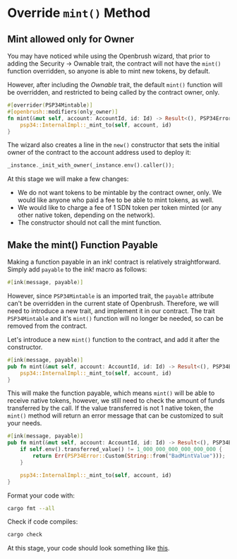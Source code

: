 # Override `mint()` Method

## Mint allowed only for Owner

You may have noticed while using the Openbrush wizard, that prior to adding the Security -> Ownable trait, the contract will not have the `mint()` function overridden, so anyone is able to mint new tokens, by default.


However, after including the *Ownable* trait, the default `mint()` function will be overridden, and restricted to being called by the contract owner, only. 

```rust
#[overrider(PSP34Mintable)]
#[openbrush::modifiers(only_owner)]
fn mint(&mut self, account: AccountId, id: Id) -> Result<(), PSP34Error>{
    psp34::InternalImpl::_mint_to(self, account, id)
}
```

The wizard also creates a line in the `new()` constructor that sets the initial owner of the contract to the account address used to deploy it:

```rust
_instance._init_with_owner(_instance.env().caller());
```

At this stage we will make a few changes:
* We do not want tokens to be mintable by the contract owner, only. We would like anyone who paid a fee to be able to mint tokens, as well. 
* We would like to charge a fee of 1 SDN token per token minted (or any other native token, depending on the network).
* The constructor should not call the mint function.


## Make the mint() Function Payable
Making a function payable in an ink! contract is relatively straightforward. Simply add `payable` to the ink! macro as follows:

```rust
#[ink(message, payable)]
```
However, since `PSP34Mintable` is an imported trait, the `payable` attribute can't be overridden in the current state of Openbrush. Therefore, we will need to introduce a new trait, and implement it in our contract. 
The trait `PSP34Mintable` and it's `mint()` function will no longer be needed, so can be removed from the contract.

Let's introduce a new `mint()` function to the contract, and add it after the constructor.

```rust
#[ink(message, payable)]
pub fn mint(&mut self, account: AccountId, id: Id) -> Result<(), PSP34Error> {
    psp34::InternalImpl::_mint_to(self, account, id)
}
```

This will make the function payable, which means `mint()` will be able to receive native tokens, however, we still need to check the amount of funds transferred by the call.
If the value transferred is not 1 native token, the `mint()` method will return an error message that can be customized to suit your needs.

```rust
#[ink(message, payable)]
pub fn mint(&mut self, account: AccountId, id: Id) -> Result<(), PSP34Error> {
    if self.env().transferred_value() != 1_000_000_000_000_000_000 {
        return Err(PSP34Error::Custom(String::from("BadMintValue")));
    }

    psp34::InternalImpl::_mint_to(self, account, id)
}
```

Format your code with:
```bash
cargo fmt --all
```

Check if code compiles:
```bash
cargo check
````

At this stage, your code should look something like [this](https://github.com/swanky-dapps/nft/tree/tutorial/mint-step2).
